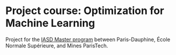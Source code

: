 # Project course: Optimization for Machine Learning

Project for the [IASD Master program](https://www.lamsade.dauphine.fr/wp/iasd/en/) between Paris-Dauphine, École Normale Supérieure, and Mines ParisTech.
